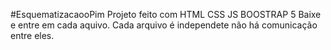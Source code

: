 ﻿#EsquematizacaooPim
Projeto feito com HTML CSS JS BOOSTRAP 5
Baixe e entre em cada aquivo.
Cada arquivo é independete não há comunicação entre eles. 
